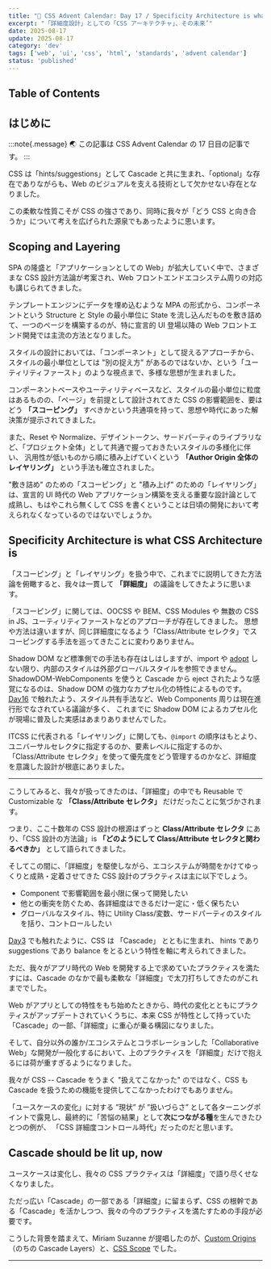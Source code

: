```yaml
---
title: "🎨 CSS Advent Calendar: Day 17 / Specificity Architecture is what CSS Architecture is"
excerpt: "「詳細度設計」としての「CSS アーキテクチャ」、その未来’"
date: 2025-08-17
update: 2025-08-17
category: 'dev'
tags: ['web', 'ui', 'css', 'html', 'standards', 'advent calendar']
status: 'published'
---
```


## Table of Contents

## はじめに

:::note{.message}
🌏 この記事は CSS Advent Calendar の 17 日目の記事です。
:::

CSS は「hints/suggestions」として Cascade と共に生まれ、「optional」な存在でありながらも、Web のビジュアルを支える技術として欠かせない存在となりました。

この柔軟な性質こそが CSS の強さであり、同時に我々が「どう CSS と向き合うか」について考えを広げられた源泉でもあったように思います。

## Scoping and Layering

SPA の隆盛と「アプリケーションとしての Web」が拡大していく中で、さまざまな CSS 設計方法論が考案され、Web フロントエンドエコシステム周りの対応も講じられてきました。

テンプレートエンジンにデータを埋め込むような MPA の形式から、コンポーネントという Structure と Style の最小単位に State を流し込んだものを敷き詰めて、一つのページを構築するのが、特に宣言的 UI 登場以降の Web フロントエンド開発では主流の方法となりました。

スタイルの設計においては、「コンポーネント」として捉えるアプローチから、スタイルの最小単位としては "別の捉え方" があるのではないか、という「ユーティリティファースト」のような視点まで、多様な思想が生まれました。

コンポーネントベースやユーティリティベースなど、スタイルの最小単位に粒度はあるものの、「ページ」を前提として設計されてきた CSS の影響範囲を、要はどう **「スコーピング」** すべきかという共通項を持って、思想や時代にあった解決策が提示されてきました。

また、Reset や Normalize、デザイントークン、サードパーティのライブラリなど、「プロジェクト全体」として共通で握っておきたいスタイルの多様化に伴い、
汎用性が低いものから順に積み上げていくという **「Author Origin 全体のレイヤリング」** という手法も確立されました。

"敷き詰め" のための「スコーピング」と "積み上げ" のための「レイヤリング」は、宣言的 UI 時代の Web アプリケーション構築を支える重要な設計論として成熟し、もはやこれら無くして CSS を書くということは日頃の開発において考えられなくなっているのではないでしょうか。

## Specificity Architecture is what CSS Architecture is

「スコーピング」と「レイヤリング」を扱う中で、これまでに説明してきた方法論を俯瞰すると、我々は一貫して **「詳細度」** の議論をしてきたように思います。

「スコーピング」に関しては、OOCSS や BEM、CSS Modules や 無数の CSS in JS、ユーティリティファーストなどのアプローチが存在してきました。
思想や方法は違いますが、同じ詳細度になるよう「Class/Attribute セレクタ」でスコーピングする手法を巡ってきたことに変わりありません。

Shadow DOM など標準側での手法も存在はしはしますが、import や [adopt](https://web.dev/articles/constructable-stylesheets) しない限り、内部のスタイルは外部グローバルスタイルを参照できません。
ShadowDOM-WebComponents を使うと Cascade から eject されたような感覚になるのは、Shadow DOM の強力なカプセル化の特性によるものです。
[Day16](2025-css-advent-16) で触れたよう、スタイル共有手法など、Web Components 周りは現在進行形でなされている議論が多く、
これまでに Shadow DOM によるカプセル化が現場に普及した実感はあまりありませんでした。

ITCSS に代表される「レイヤリング」に関しても、`@import` の順序はもとより、ユニバーサルセレクタに指定するのか、要素レベルに指定するのか、「Class/Attribute セレクタ」を使って優先度をどう管理するのかなど、詳細度を意識した設計が根底にありました。

---

こうしてみると、我々が扱ってきたのは、「詳細度」の中でも Reusable で Customizable な **「Class/Attribute セレクタ」** だけだったことに気づかされます。

つまり、ここ十数年の CSS 設計の根源はずっと **Class/Attribute セレクタ** にあり、「CSS 設計の方法論」is **「どのようにして Class/Attribute セレクタと関わるべきか」** として語られてきました。

そしてこの間に、「詳細度」を駆使しながら、エコシステムが時間をかけてゆっくりと成熟・定着させてきた CSS 設計のプラクティスは主に以下でしょう。

- Component で影響範囲を最小限に保って開発したい
- 他との衝突を防ぐため、各詳細度はできるだけ一定に・低く保ちたい
- グローバルなスタイル、特に Utility Class/変数、サードパーティのスタイルを括り、コントロールしたい

[Day3](https://blog.sakupi01.com/dev/articles/2025-css-advent-3) でも触れたように、CSS は 「Cascade」 とともに生まれ、
hints であり suggestions であり balance をとるという特性を軸に考えられてきました。

ただ、我々がアプリ時代の Web を開発する上で求めていたプラクティスを満たすには、Cascade のなかで最も柔軟な「詳細度」で太刀打ちしてきたのがこれまででした。

Web がアプリとしての特性をもち始めたときから、時代の変化とともにプラクティスがアップデートされていくうちに、本来 CSS が特性として持っていた「Cascade」の一部、「詳細度」に重心が乗る構図になりました。

そして、自分以外の誰か/エコシステムとコラボレーションした「Collaborative Web」な開発が一般化するにおいて、上のプラクティスを「詳細度」だけで抱えるには荷が重すぎるようになりました。

我々が CSS -- Cascade をうまく "扱えてこなかった" のではなく、CSS も Cascade を扱うための機能を提供してこなかったわけでもありません。

「ユースケースの変化」に対する ”現状” が ”扱いづらさ” として各ターニングポイントで露見し、最終的に「苦悩の結果」として**次につながる種**を生んできたひとつの例が、
「CSS 詳細度コントロール時代」だったのだと思います。

## Cascade should be lit up, now

ユースケースは変化し、我々の CSS プラクティスは「詳細度」で語り尽くせなくなりました。

ただっ広い「Cascade」の一部である「詳細度」に留まらず、CSS の根幹である「Cascade」を活かしつつ、我々の今のプラクティスを満たすための手段が必要です。

こうした背景を踏まえて、Miriam Suzanne が提唱したのが、[Custom Origins](https://github.com/w3c/csswg-drafts/issues/4470)（のちの Cascade Layers）と、[CSS Scope](https://css.oddbird.net/scope/explainer/) でした。

---

<advent-calendar-2025 />
